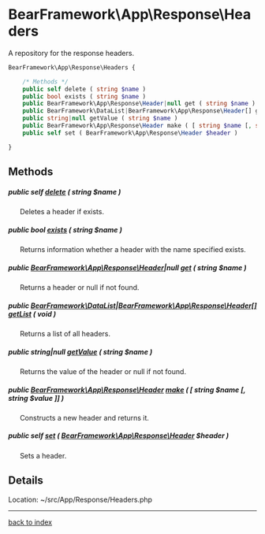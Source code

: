 # BearFramework\App\Response\Headers

A repository for the response headers.

```php
BearFramework\App\Response\Headers {

	/* Methods */
	public self delete ( string $name )
	public bool exists ( string $name )
	public BearFramework\App\Response\Header|null get ( string $name )
	public BearFramework\DataList|BearFramework\App\Response\Header[] getList ( void )
	public string|null getValue ( string $name )
	public BearFramework\App\Response\Header make ( [ string $name [, string $value ]] )
	public self set ( BearFramework\App\Response\Header $header )

}
```

## Methods

##### public self [delete](bearframework.app.response.headers.delete.method.md) ( string $name )

&nbsp;&nbsp;&nbsp;&nbsp;&nbsp;&nbsp;Deletes a header if exists.

##### public bool [exists](bearframework.app.response.headers.exists.method.md) ( string $name )

&nbsp;&nbsp;&nbsp;&nbsp;&nbsp;&nbsp;Returns information whether a header with the name specified exists.

##### public [BearFramework\App\Response\Header](bearframework.app.response.header.class.md)|null [get](bearframework.app.response.headers.get.method.md) ( string $name )

&nbsp;&nbsp;&nbsp;&nbsp;&nbsp;&nbsp;Returns a header or null if not found.

##### public [BearFramework\DataList](bearframework.datalist.class.md)|[BearFramework\App\Response\Header[]](bearframework.app.response.header.class.md) [getList](bearframework.app.response.headers.getlist.method.md) ( void )

&nbsp;&nbsp;&nbsp;&nbsp;&nbsp;&nbsp;Returns a list of all headers.

##### public string|null [getValue](bearframework.app.response.headers.getvalue.method.md) ( string $name )

&nbsp;&nbsp;&nbsp;&nbsp;&nbsp;&nbsp;Returns the value of the header or null if not found.

##### public [BearFramework\App\Response\Header](bearframework.app.response.header.class.md) [make](bearframework.app.response.headers.make.method.md) ( [ string $name [, string $value ]] )

&nbsp;&nbsp;&nbsp;&nbsp;&nbsp;&nbsp;Constructs a new header and returns it.

##### public self [set](bearframework.app.response.headers.set.method.md) ( [BearFramework\App\Response\Header](bearframework.app.response.header.class.md) $header )

&nbsp;&nbsp;&nbsp;&nbsp;&nbsp;&nbsp;Sets a header.

## Details

Location: ~/src/App/Response/Headers.php

---

[back to index](index.md)

